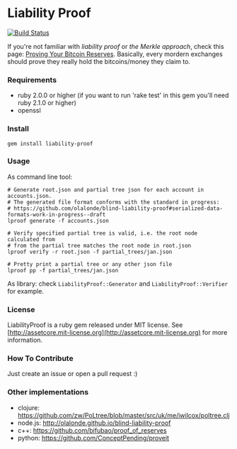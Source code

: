 Liability Proof
===============

[![Build Status](https://travis-ci.org/assetcore/liability-proof.png?branch=master)](https://travis-ci.org/assetcore/liability-proof)

If you're not familiar with *liability proof* or *the Merkle approach*, check this page: [Proving Your Bitcoin Reserves](https://iwilcox.me.uk/2014/proving-bitcoin-reserves). Basically, every mordern exchanges should prove they really hold the bitcoins/money they claim to.

### Requirements ###

* ruby 2.0.0 or higher (if you want to run 'rake test' in this gem you'll need ruby 2.1.0 or higher)
* openssl

### Install ###

    gem install liability-proof

### Usage ###

As command line tool:

    # Generate root.json and partial tree json for each account in accounts.json.
    # The generated file format conforms with the standard in progress:
    # https://github.com/olalonde/blind-liability-proof#serialized-data-formats-work-in-progress--draft
    lproof generate -f accounts.json

    # Verify specified partial tree is valid, i.e. the root node calculated from
    # from the partial tree matches the root node in root.json
    lproof verify -r root.json -f partial_trees/jan.json

    # Pretty print a partial tree or any other json file
    lproof pp -f partial_trees/jan.json

As library: check `LiabilityProof::Generator` and `LiabilityProof::Verifier` for example.

### License ###

LiabilityProof is a ruby gem released under MIT license. See [http://assetcore.mit-license.org](http://assetcore.mit-license.org) for more information.

### How To Contribute ###

Just create an issue or open a pull request :)

### Other implementations ###

* clojure: https://github.com/zw/PoLtree/blob/master/src/uk/me/iwilcox/poltree.clj
* node.js: http://olalonde.github.io/blind-liability-proof
* c++: https://github.com/bifubao/proof_of_reserves
* python: https://github.com/ConceptPending/proveit

